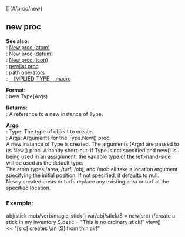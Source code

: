 []{#/proc/new}    
## new proc    
**See also:**    
:   [New proc (atom)](/ref/atom/proc/New/New.md)    
:   [New proc (datum)](/ref/datum/proc/New/New.md)    
:   [New proc (icon)](/ref/icon/proc/New/New.md)    
:   [newlist proc](/ref/proc/newlist/newlist.md)    
:   [path operators](/ref/operator/path/path.md)    
:   [\_\_IMPLIED_TYPE\_\_ macro](/ref/DM/preprocessor/__IMPLIED_TYPE__/__IMPLIED_TYPE__.md)    
<!-- -->    
**Format:**    
:   new Type(Args)    
<!-- -->    
**Returns:**    
:   A reference to a new instance of Type.    
<!-- -->    
**Args:**    
:   Type: The type of object to create.    
:   Args: Arguments for the Type.New() proc.    
A new instance of Type is created. The arguments (Args) are passed to    
its New() proc. A handy short-cut: if Type is not specified and new() is    
being used in an assignment, the variable type of the left-hand-side    
will be used as the default type.    
The atom types /area, /turf, /obj, and /mob all take a location argument    
specifying the initial position. If not specified, it defaults to null.    
Newly created areas or turfs replace any existing area or turf at the    
specified location.    
### Example:    
obj/stick mob/verb/magic_stick() var/obj/stick/S = new(src) //create a    
stick in my inventory S.desc = \"This is no ordinary stick!\" view()    
\<\< \"\[src\] creates \\an \[S\] from thin air!\"  